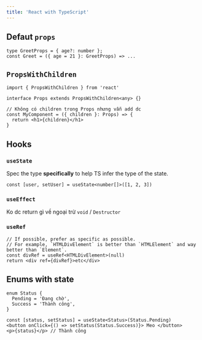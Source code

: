 ```yaml
---
title: 'React with TypeScript'
---
```


## Defaut `props`

```tsx
type GreetProps = { age?: number };
const Greet = ({ age = 21 }: GreetProps) => ...
```

## `PropsWithChildren`

```tsx
import { PropsWithChildren } from 'react'

interface Props extends PropsWithChildren<any> {}

// Không có children trong Props nhưng vẫn add dc
const MyComponent = ({ children }: Props) => {
  return <h1>{children}</h1>
}
```

## Hooks

### `useState`

Spec the type **specifically** to help TS infer the type of the state.

```tsx
const [user, setUser] = useState<number[]>([1, 2, 3])
```

### `useEffect`

Ko dc return gì về ngoại trừ `void` / `Destructor`

### `useRef`

```tsx
// If possible, prefer as specific as possible.
// For example, `HTMLDivElement` is better than `HTMLElement` and way better than `Element`.
const divRef = useRef<HTMLDivElement>(null)
return <div ref={divRef}>etc</div>
```

## Enums with state

```tsx
enum Status {
  Pending = 'Đang chờ',
  Success = 'Thành công',
}

const [status, setStatus] = useState<Status>(Status.Pending)
<button onClick={() => setStatus(Status.Success)}> Meo </button>
<p>{status}</p> // Thành công
```
